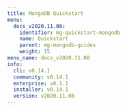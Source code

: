 ```yaml
---
title: MongoDB Quickstart
menu:
  docs_v2020.11.08:
    identifier: mg-quickstart-mongodb
    name: Quickstart
    parent: mg-mongodb-guides
    weight: 15
menu_name: docs_v2020.11.08
info:
  cli: v0.14.1
  community: v0.14.1
  enterprise: v0.1.1
  installer: v0.14.1
  version: v2020.11.08
---
```


